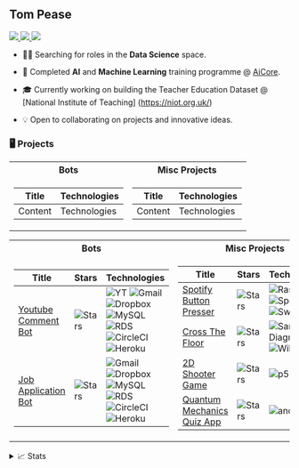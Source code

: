 <p align="center">

## Tom Pease

<a href="https://tom-pease-cv.tiiny.site/">
    <img src="https://img.shields.io/badge/PDF-CV-red?style=flat-square&logo=adobe">
</a>  
<a href="https://www.linkedin.com/in/tom-pease-b1155b153/">
    <img src="https://img.shields.io/badge/-Linkedin-blue?style=flat-square&logo=linkedin">
</a>
<a href="mailto:tompease95@gmail.com">
    <img src="https://img.shields.io/badge/-Email-red?style=flat-square&logo=gmail&logoColor=white">
</a>

<br/>

</p>

- 👨‍💻 Searching for roles in the **Data Science** space.

- 📖 Completed **AI** and **Machine Learning** training programme @ [AiCore](https://www.theaicore.com/).

- 🎓 Currently working on building the Teacher Education Dataset @ [National Institute of Teaching] (https://niot.org.uk/)

- 💡 Open to collaborating on projects and innovative ideas.

### 🖥️ Projects

<table>
<tr><th>Bots </th><th>Misc Projects </th></tr>
<tr><td>

| Title   | Technologies |
| ------- | ------------ |
| Content | Technologies |

</td><td>

| Title   | Technologies |
| ------- | ------------ |
| Content | Technologies |

</td></tr> </table>

<table>
<tr><th>Bots </th><th>Misc Projects </th></tr>
<tr><td>

| Title                                                                      | Stars                                                                                                                            | Technologies                                                                                                                                                                                                                                                                                                                                                                                                                                                                                                                                                                               |
| -------------------------------------------------------------------------- | -------------------------------------------------------------------------------------------------------------------------------- | ------------------------------------------------------------------------------------------------------------------------------------------------------------------------------------------------------------------------------------------------------------------------------------------------------------------------------------------------------------------------------------------------------------------------------------------------------------------------------------------------------------------------------------------------------------------------------------------ |
| [Youtube Comment Bot](https://github.com/drkostas/Youtube-FirstCommentBot) | <img alt="Stars" src="https://img.shields.io/github/stars/drkostas/Youtube-FirstCommentBot?style=flat-square&labelColor=black"/> | ![YT](https://img.shields.io/badge/API-black?style=flat-square&logo=youtube) ![Gmail](https://img.shields.io/badge/API-black?style=flat-square&logo=gmail) ![Dropbox](https://img.shields.io/badge/API-black?style=flat-square&logo=dropbox)<br> ![MySQL](https://img.shields.io/badge/MySQL-black?style=flat-square&logo=mysql) ![RDS](https://img.shields.io/badge/RDS-black?style=flat-square&logo=amazonaws)<br> ![CircleCI](https://img.shields.io/badge/CI-black?style=flat-square&logo=circleci) ![Heroku](https://img.shields.io/badge/Heroku-black?style=flat-square&logo=heroku) |
| [Job Application Bot](https://github.com/drkostas/JobApplicationBot)       | <img alt="Stars" src="https://img.shields.io/github/stars/drkostas/JobApplicationBot?style=flat-square&labelColor=black"/>       | ![Gmail](https://img.shields.io/badge/API-black?style=flat-square&logo=gmail) ![Dropbox](https://img.shields.io/badge/API-black?style=flat-square&logo=dropbox)<br> ![MySQL](https://img.shields.io/badge/MySQL-black?style=flat-square&logo=mysql) ![RDS](https://img.shields.io/badge/RDS-black?style=flat-square&logo=amazonaws)<br> ![CircleCI](https://img.shields.io/badge/CI-black?style=flat-square&logo=circleci) ![Heroku](https://img.shields.io/badge/Heroku-black?style=flat-square&logo=heroku)                                                                              |

</td><td>

| Title                                                                                | Stars                                                                                                                               | Technologies                                                                                                                                                                                                                                                                 |
| ------------------------------------------------------------------------------------ | ----------------------------------------------------------------------------------------------------------------------------------- | ---------------------------------------------------------------------------------------------------------------------------------------------------------------------------------------------------------------------------------------------------------------------------- |
| [Spotify Button Presser](https://github.com/drkostas/SpotiClick)                     | <img alt="Stars" src="https://img.shields.io/github/stars/drkostas/SpotiClick?style=flat-square&labelColor=black"/>                 | ![Raspberry](https://img.shields.io/badge/Raspberry-black?style=flat-square&logo=Raspberry) ![Spotify](https://img.shields.io/badge/API-black?style=flat-square&logo=spotify) <br> ![Switchbot](https://img.shields.io/badge/SwitchBot-black?style=flat-square&logo=arduino) |
| [Cross The Floor](https://github.com/drkostas/Cross-The-Floor)                       | <img alt="Stars" src="https://img.shields.io/github/stars/drkostas/Cross-The-Floor?style=flat-square&labelColor=black"/>            | ![Sankey Diagram](https://img.shields.io/badge/Sankey-black?style=flat-square&logo=plotly) <br> ![Wiki](https://img.shields.io/badge/Scrapper-black?style=flat-square&logo=wikipedia)                                                                                        |
| [2D Shooter Game](https://github.com/drkostas/shooter-game-with-p5js)                | <img alt="Stars" src="https://img.shields.io/github/stars/drkostas/shooter-game-with-p5js?style=flat-square&labelColor=black"/>     | ![p5](https://img.shields.io/badge/P5.js-black?style=flat-square&logo=p5dotjs)                                                                                                                                                                                               |
| [Quantum Mechanics Quiz App](https://github.com/drkostas/Quantum-Mechanics-Quiz-App) | <img alt="Stars" src="https://img.shields.io/github/stars/drkostas/Quantum-Mechanics-Quiz-App?style=flat-square&labelColor=black"/> | ![android](https://img.shields.io/badge/App-black?style=flat-square&logo=android)                                                                                                                                                                                            |

</td></tr> </table>

<details>
<summary>📈 Stats</summary>
<br>
My Github Stats

![](http://github-profile-summary-cards.vercel.app/api/cards/profile-details?username=drkostas&theme=dracula)

![](http://github-profile-summary-cards.vercel.app/api/cards/repos-per-language?username=drkostas&theme=dracula)
![](http://github-profile-summary-cards.vercel.app/api/cards/most-commit-language?username=drkostas&theme=dracula)

<br>
Currently Coding & Listening to:

[![spotify-github-profile](https://spotify-github-profile.vercel.app/api/view?uid=11159336621&cover_image=true&theme=novatorem&show_offline=true&bar_color=53b14f&bar_color_cover=false)](https://open.spotify.com/user/11159336621)

</details>
